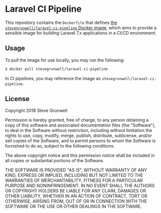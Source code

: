 # Laravel CI Pipeline

This repository contains the `Dockerfile` that defines [the `stevegrunwell/laravel-ci-pipeline` Docker image](https://hub.docker.com/r/stevegrunwell/laravel-ci-pipeline/), which aims to provide a sensible image for building Laravel 7.x applications in a CI/CD environment.

## Usage

To pull the image for use locally, you may run the following:

```sh
$ docker pull stevegrunwell/laravel-ci-pipeline
```

In CI pipelines, you may reference the image as `stevegrunwell/laravel-ci-pipeline`.

## License

Copyright 2018 Steve Grunwell

Permission is hereby granted, free of charge, to any person obtaining a copy of this software and associated documentation files (the "Software"), to deal in the Software without restriction, including without limitation the rights to use, copy, modify, merge, publish, distribute, sublicense, and/or sell copies of the Software, and to permit persons to whom the Software is furnished to do so, subject to the following conditions:

The above copyright notice and this permission notice shall be included in all copies or substantial portions of the Software.

THE SOFTWARE IS PROVIDED "AS IS", WITHOUT WARRANTY OF ANY KIND, EXPRESS OR IMPLIED, INCLUDING BUT NOT LIMITED TO THE WARRANTIES OF MERCHANTABILITY, FITNESS FOR A PARTICULAR PURPOSE AND NONINFRINGEMENT. IN NO EVENT SHALL THE AUTHORS OR COPYRIGHT HOLDERS BE LIABLE FOR ANY CLAIM, DAMAGES OR OTHER LIABILITY, WHETHER IN AN ACTION OF CONTRACT, TORT OR OTHERWISE, ARISING FROM, OUT OF OR IN CONNECTION WITH THE SOFTWARE OR THE USE OR OTHER DEALINGS IN THE SOFTWARE.
